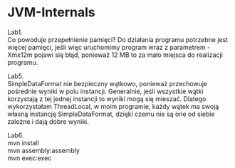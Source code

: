# JVM-Internals

Lab1. <br/>
Co powoduje przepełnienie pamięci?
Do działania programu potrzebne jest więcej pamięci, jeśli więc uruchomimy program wraz z parametrem -Xmx12m pojawi się błąd, ponieważ 12 MB to za mało miejsca 
do realizacji programu.

Lab5. <br/>
SimpleDataFormat nie bezpieczny wątkowo, ponieważ przechowuje pośrednie wyniki w polu instancji. Generalnie, jeśli wszystkie wątki korzystają z tej jednej instancji to wyniki mogą się mieszać. Dlatego wykorzystałam ThreadLocal, w moim programie, każdy wątek ma swoją własną instancję SimpleDataFormat, dzięki czemu nie są one od siebie zależne i dają dobre wyniki. <br/>

Lab6. <br />
mvn install <br />
mvn assembly:assembly <br />
mvn exec:exec
